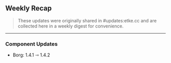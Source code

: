 ## Weekly Recap

> These updates were originally shared in #updates:etke.cc and are collected here in a weekly digest for convenience.

---

### Component Updates

* Borg: 1.4.1 ⇾ 1.4.2
